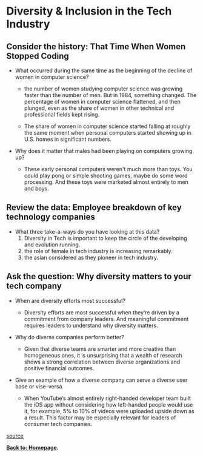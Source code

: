 # Diversity & Inclusion in the Tech Industry

## Consider the history: That Time When Women Stopped Coding

- What occurred during the same time as the beginning of the decline of women in computer science?

  - the number of women studying computer science was growing faster than the number of men. But in 1984, something changed. The percentage of women in computer science flattened, and then plunged, even as the share of women in other technical and professional fields kept rising.

  - The share of women in computer science started falling at roughly the same moment when personal computers started showing up in U.S. homes in significant numbers.

- Why does it matter that males had been playing on computers growing up?
  - These early personal computers weren't much more than toys. You could play pong or simple shooting games, maybe do some word processing. And these toys were marketed almost entirely to men and boys.

## Review the data: Employee breakdown of key technology companies

- What three take-a-ways do you have looking at this data?
  1. Diversity in Tech is important to keep the circle of the developing and evolution running.
  2. the role of female in tech industry is increasing remarkably.
  3. the asian considered as they pioneer in tech industry.

## Ask the question: Why diversity matters to your tech company

- When are diversity efforts most successful?

  - Diversity efforts are most successful when they’re driven by a commitment from company leaders. And meaningful commitment requires leaders to understand why diversity matters.

- Why do diverse companies perform better?

  - Given that diverse teams are smarter and more creative than homogeneous ones, it is unsurprising that a wealth of research shows a strong correlation between diverse organizations and positive financial outcomes.

- Give an example of how a diverse company can serve a diverse user base or vise-versa.
  - When YouTube’s almost entirely right-handed developer team built the iOS app without considering how left-handed people would use it, for example, 5% to 10% of videos were uploaded upside down as a result. This factor may be especially relevant for leaders of consumer tech companies.
  
[source](https://www.usatoday.com/story/tech/columnist/2015/07/21/why-diversity-matters-your-tech-company/30419871/)

**[Back to: Homepage](https://omarhumamah.github.io/reading-note/).**